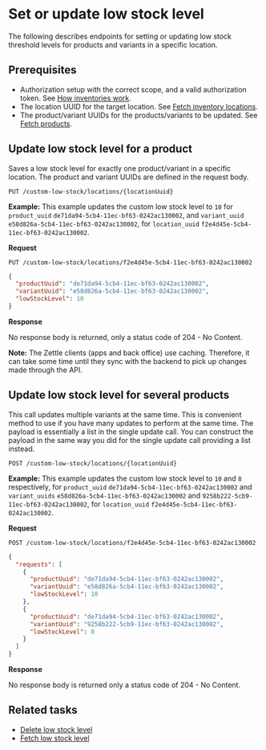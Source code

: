 Set or update low stock level
=====

The following describes endpoints for setting or updating low stock threshold levels for products and variants in a specific location. 

## Prerequisites
* Authorization setup with the correct scope, and a valid authorization token. See [How inventories work](../../concepts/how-inventories-work.md).
* The location UUID for the target location. See [Fetch inventory locations](../manage-locations/fetch-inventory-locations.md).
* The product/variant UUIDs for the products/variants to be updated. See [Fetch products](https://github.com/iZettle/devx-doc-experiment/blob/main/api-documentation/product-library-api/user-guides/manage-products/fetch-products.md).

## Update low stock level for a product
Saves a low stock level for exactly one product/variant in a specific location. The product and variant UUIDs are defined in the request body.

```http
PUT /custom-low-stock/locations/{locationUuid}
```

**Example:** This example updates the custom low stock level to `10` for `product_uuid` `de71da94-5cb4-11ec-bf63-0242ac130002`, and `variant_uuid` `e58d826a-5cb4-11ec-bf63-0242ac130002`, for `location_uuid` `f2e4d45e-5cb4-11ec-bf63-0242ac130002`.

**Request**

```http
PUT /custom-low-stock/locations/f2e4d45e-5cb4-11ec-bf63-0242ac130002
```
```json
{
  "productUuid": "de71da94-5cb4-11ec-bf63-0242ac130002",
  "variantUuid": "e58d826a-5cb4-11ec-bf63-0242ac130002",
  "lowStockLevel": 10
}
```

**Response**

No response body is returned, only a status code of 204 - No Content.

**Note:** The Zettle clients (apps and back office) use caching. Therefore, it can take some time until they sync with the backend to pick up changes made through the API.

## Update low stock level for several products
This call updates multiple variants at the same time. This is convenient method to use if you have many updates to perform at the same time. The payload is essentially a list in the single update call. You can construct the payload in the same way you did for the single update call providing a list instead.

```http
POST /custom-low-stock/locations/{locationUuid}
```

**Example:** This example updates the custom low stock level to `10` and `8` respectively, for `product_uuid` `de71da94-5cb4-11ec-bf63-0242ac130002` and `variant_uuids` `e58d826a-5cb4-11ec-bf63-0242ac130002` and `9258b222-5cb9-11ec-bf63-0242ac130002`, for `location_uuid` `f2e4d45e-5cb4-11ec-bf63-0242ac130002`.

**Request**

```http
POST /custom-low-stock/locations/f2e4d45e-5cb4-11ec-bf63-0242ac130002
```

```json
{
  "requests": [
    {
      "productUuid": "de71da94-5cb4-11ec-bf63-0242ac130002",
      "variantUuid": "e58d826a-5cb4-11ec-bf63-0242ac130002",
      "lowStockLevel": 10
    },
    {
      "productUuid": "de71da94-5cb4-11ec-bf63-0242ac130002",
      "variantUuid": "9258b222-5cb9-11ec-bf63-0242ac130002",
      "lowStockLevel": 8
    }
  ]
}
```

**Response**

No response body is returned only a status code of 204 - No Content.

## Related tasks
* [Delete low stock level](delete-low-stock-level.md)
* [Fetch low stock level](fetch-low-stock-level.md)

